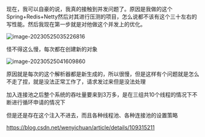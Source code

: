 现在，我可以自豪的说，我真的接触到并发问题了。原因是我做的这个Spring+Redis+Netty然后对其进行压测的项目，怎么说都不该有这个三十左右的写性能。然后我现在第一步就是对他做这个并发上的优化。

![image-20230525035226816](https://pic-1306100507.cos.ap-beijing.myqcloud.com/img/image-20230525035226816.png)

怪不得这么慢，每次都在创建新的对象

![image-20230525041609860](/Users/zhangxiaorui/Library/Application%20Support/typora-user-images/image-20230525041609860.png)

原因就是每次的这个解析器都是新生成的，所以很慢，但是这样有个问题就是怎么不走了捏，就是没法正常工作了，请求发过来但是没法处理

加入连接池之后整个系统的吞吐量要来到3万多，是在三组共10个线程的情况下不断进行循环申请的情况下

但是还是存在这个注入不进去，而且各种线程池、各种连接池的设置策略

https://blog.csdn.net/wenyichuan/article/details/109315211